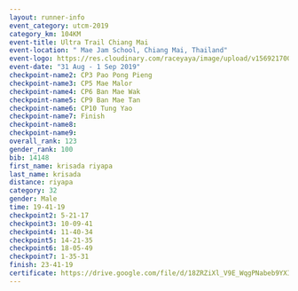 ```yaml
---
layout: runner-info 
event_category: utcm-2019 
category_km: 104KM 
event-title: Ultra Trail Chiang Mai 
event-location: " Mae Jam School, Chiang Mai, Thailand" 
event-logo: https://res.cloudinary.com/raceyaya/image/upload/v1569217001/logo/ultra-trail-chiangmai_ay7efp.jpg 
event-date: "31 Aug - 1 Sep 2019" 
checkpoint-name2: CP3 Pao Pong Pieng 
checkpoint-name3: CP5 Mae Malor 
checkpoint-name4: CP6 Ban Mae Wak  
checkpoint-name5: CP9 Ban Mae Tan 
checkpoint-name6: CP10 Tung Yao 
checkpoint-name7: Finish 
checkpoint-name8: 
checkpoint-name9: 
overall_rank: 123
gender_rank: 100
bib: 14148
first_name: krisada riyapa
last_name: krisada
distance: riyapa
category: 32
gender: Male
time: 19-41-19
checkpoint2: 5-21-17
checkpoint3: 10-09-41
checkpoint4: 11-40-34
checkpoint5: 14-21-35
checkpoint6: 18-05-49
checkpoint7: 1-35-31
finish: 23-41-19
certificate: https://drive.google.com/file/d/18ZRZiXl_V9E_WqgPNabeb9YXI9ux56mk/view?usp=sharing
---
```

